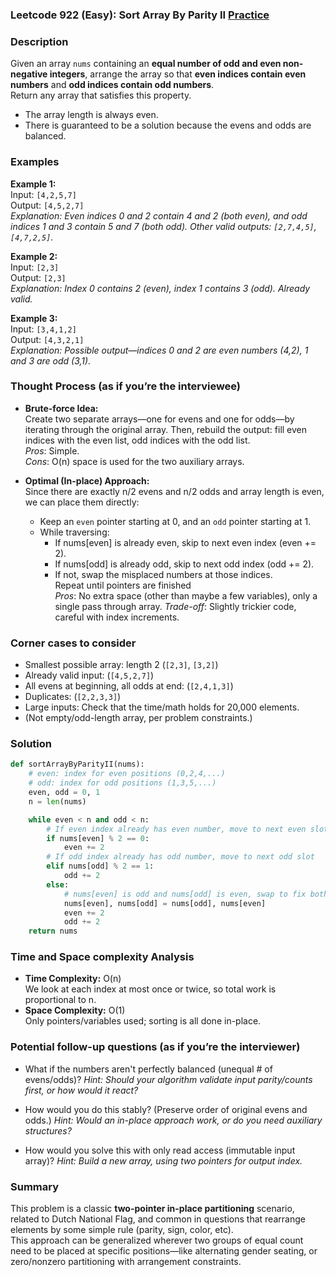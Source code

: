 ### Leetcode 922 (Easy): Sort Array By Parity II [Practice](https://leetcode.com/problems/sort-array-by-parity-ii)

### Description  
Given an array `nums` containing an **equal number of odd and even non-negative integers**, arrange the array so that **even indices contain even numbers** and **odd indices contain odd numbers**.  
Return any array that satisfies this property.  
- The array length is always even.
- There is guaranteed to be a solution because the evens and odds are balanced.

### Examples  

**Example 1:**  
Input: `[4,2,5,7]`  
Output: `[4,5,2,7]`  
*Explanation: Even indices 0 and 2 contain 4 and 2 (both even), and odd indices 1 and 3 contain 5 and 7 (both odd). Other valid outputs: `[2,7,4,5]`, `[4,7,2,5]`.*

**Example 2:**  
Input: `[2,3]`  
Output: `[2,3]`  
*Explanation: Index 0 contains 2 (even), index 1 contains 3 (odd). Already valid.*

**Example 3:**  
Input: `[3,4,1,2]`  
Output: `[4,3,2,1]`  
*Explanation: Possible output—indices 0 and 2 are even numbers (4,2), 1 and 3 are odd (3,1).*

### Thought Process (as if you’re the interviewee)  

- **Brute-force Idea:**  
  Create two separate arrays—one for evens and one for odds—by iterating through the original array. Then, rebuild the output: fill even indices with the even list, odd indices with the odd list.  
  *Pros*: Simple.  
  *Cons*: O(n) space is used for the two auxiliary arrays.

- **Optimal (In-place) Approach:**  
  Since there are exactly n/2 evens and n/2 odds and array length is even, we can place them directly:
  - Keep an `even` pointer starting at 0, and an `odd` pointer starting at 1.
  - While traversing:
    - If nums[even] is already even, skip to next even index (even += 2).
    - If nums[odd] is already odd, skip to next odd index (odd += 2).
    - If not, swap the misplaced numbers at those indices.  
  Repeat until pointers are finished  
  *Pros*: No extra space (other than maybe a few variables), only a single pass through array.
  *Trade-off*: Slightly trickier code, careful with index increments.

### Corner cases to consider  
- Smallest possible array: length 2 (`[2,3]`, `[3,2]`)
- Already valid input: (`[4,5,2,7]`)
- All evens at beginning, all odds at end: (`[2,4,1,3]`)
- Duplicates: (`[2,2,3,3]`)
- Large inputs: Check that the time/math holds for 20,000 elements.
- (Not empty/odd-length array, per problem constraints.)

### Solution

```python
def sortArrayByParityII(nums):
    # even: index for even positions (0,2,4,...)
    # odd: index for odd positions (1,3,5,...)
    even, odd = 0, 1
    n = len(nums)

    while even < n and odd < n:
        # If even index already has even number, move to next even slot
        if nums[even] % 2 == 0:
            even += 2
        # If odd index already has odd number, move to next odd slot
        elif nums[odd] % 2 == 1:
            odd += 2
        else:
            # nums[even] is odd and nums[odd] is even, swap to fix both
            nums[even], nums[odd] = nums[odd], nums[even]
            even += 2
            odd += 2
    return nums
```

### Time and Space complexity Analysis  

- **Time Complexity:** O(n)  
  We look at each index at most once or twice, so total work is proportional to n.
- **Space Complexity:** O(1)  
  Only pointers/variables used; sorting is all done in-place.

### Potential follow-up questions (as if you’re the interviewer)  

- What if the numbers aren't perfectly balanced (unequal # of evens/odds)?
  *Hint: Should your algorithm validate input parity/counts first, or how would it react?*

- How would you do this stably? (Preserve order of original evens and odds.)
  *Hint: Would an in-place approach work, or do you need auxiliary structures?*

- How would you solve this with only read access (immutable input array)?
  *Hint: Build a new array, using two pointers for output index.*

### Summary
This problem is a classic **two-pointer in-place partitioning** scenario, related to Dutch National Flag, and common in questions that rearrange elements by some simple rule (parity, sign, color, etc).  
This approach can be generalized wherever two groups of equal count need to be placed at specific positions—like alternating gender seating, or zero/nonzero partitioning with arrangement constraints.